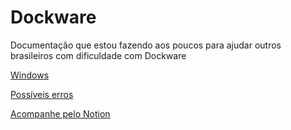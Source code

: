 # Dockware 
Documentação que estou fazendo aos poucos para ajudar outros brasileiros com dificuldade com Dockware 


[Windows](./windows.md) 

[Possíveis erros](./erros.md)

[Acompanhe pelo Notion](https://false-millennium-36e.notion.site/DOCKWARE-397ae64e76a642a09eeae6fac4653ec4)
